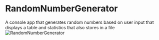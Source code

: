 # RandomNumberGenerator
A console app that generates random numbers based on user input that displays a table and statistics that also stores in a file  
![RandomNumberGenerator](https://user-images.githubusercontent.com/99372384/181424187-38b5ddaa-ad57-46ef-aa64-66d79f30d0cf.jpg)
